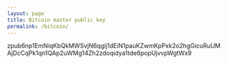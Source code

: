```yaml
---
layout: page
title: Bitcoin master public key
permalink: /bitcoin/
---
```


zpub6np1EmNiqKbQkMWSvjN6qgij1dEiN1pauKZwmKpPxk2o2hgGicuRuUMAjDcCqPk1qn1QAp2uWMg14Zh2zdoqidya1tde6popUjvvpWgtWx9
